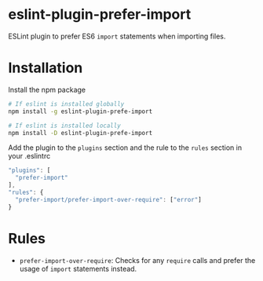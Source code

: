 # eslint-plugin-prefer-import

ESLint plugin to prefer ES6 `import` statements when importing files.

# Installation

Install the npm package
```bash
# If eslint is installed globally
npm install -g eslint-plugin-prefe-import

# If eslint is installed locally
npm install -D eslint-plugin-prefe-import
```

Add the plugin to the `plugins` section and the rule to the `rules` section in your .eslintrc
```js
"plugins": [
  "prefer-import"
],
"rules": {
  "prefer-import/prefer-import-over-require": ["error"]
}
```
# Rules
 * `prefer-import-over-require`: Checks for any `require` calls and prefer the usage of `import` statements instead.
